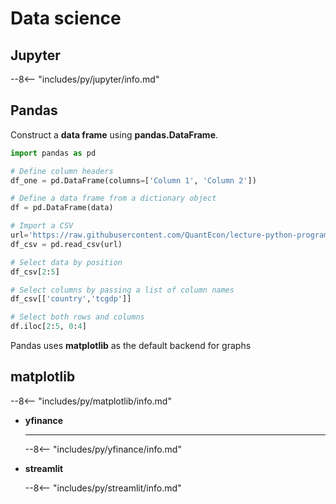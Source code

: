 # Data science

## Jupyter

--8<-- "includes/py/jupyter/info.md"


## Pandas

Construct a **data frame** using **pandas.DataFrame**.

```py
import pandas as pd

# Define column headers
df_one = pd.DataFrame(columns=['Column 1', 'Column 2'])

# Define a data frame from a dictionary object
df = pd.DataFrame(data)

# Import a CSV
url='https://raw.githubusercontent.com/QuantEcon/lecture-python-programming/master/source/_static/lecture_specific/pandas/data/test_pwt.csv'
df_csv = pd.read_csv(url)

# Select data by position
df_csv[2:5]

# Select columns by passing a list of column names
df_csv[['country','tcgdp']]

# Select both rows and columns
df.iloc[2:5, 0:4]
```

Pandas uses **matplotlib** as the default backend for graphs

## matplotlib

--8<-- "includes/py/matplotlib/info.md"


<div class="grid cards" markdown>

-   **yfinance**

    ---

    --8<-- "includes/py/yfinance/info.md"

-   **streamlit**

    --8<-- "includes/py/streamlit/info.md"
